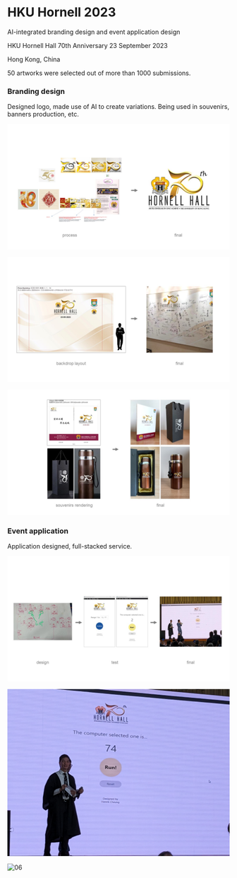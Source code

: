 # HKU Hornell 2023

AI-integrated branding design and event application design

HKU Hornell Hall 70th Anniversary
23 September 2023

Hong Kong, China

50 artworks were selected out of more than 1000 submissions.

### **Branding design**

Designed logo, made use of AI to create variations. Being used in souvenirs, banners production, etc.

![01](/images/20231021/process1.JPG)

![02](/images/20231021/process2.JPG)

![03](/images/20231021/process3.JPG)

### **Event application**

Application designed, full-stacked service.

![04](/images/20231021/process4.JPG)

![05](/images/20231021/final1.jpg)

![06](/images/20231021/final2.jpg)
